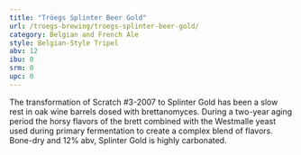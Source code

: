 ```yaml
---
title: "Tröegs Splinter Beer Gold"
url: /troegs-brewing/troegs-splinter-beer-gold/
category: Belgian and French Ale
style: Belgian-Style Tripel
abv: 12
ibu: 0
srm: 0
upc: 0
---
```

The transformation of Scratch #3-2007 to Splinter Gold has been a slow rest in oak wine barrels dosed with brettanomyces. During a two-year aging period the horsy flavors of the brett combined with the Westmalle yeast used during primary fermentation to create a complex blend of flavors. Bone-dry and 12% abv, Splinter Gold is highly carbonated.
